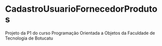 # CadastroUsuarioFornecedorProdutos
Projeto da P1 do curso Programação Orientada a Objetos da Faculdade de Tecnologia de Botucatu
